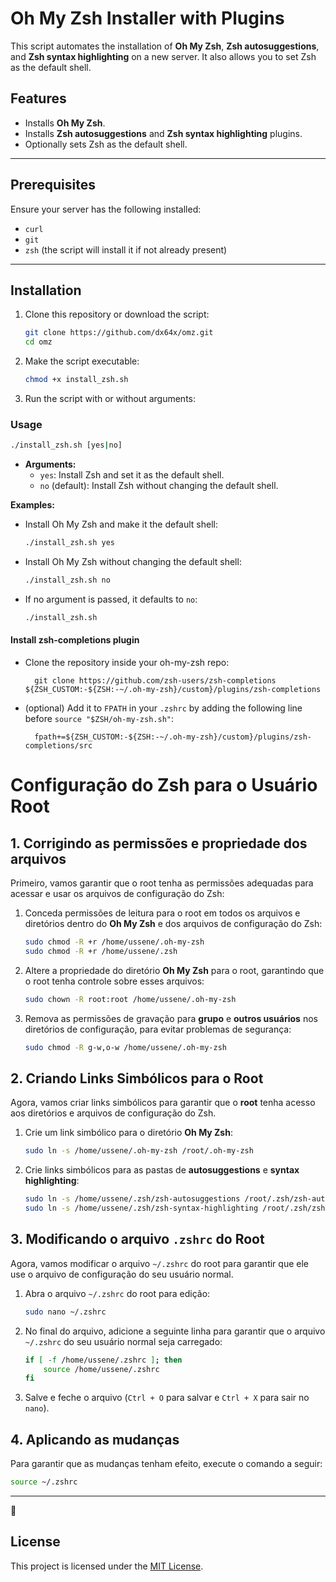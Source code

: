 # **Oh My Zsh Installer with Plugins**

This script automates the installation of **Oh My Zsh**, **Zsh autosuggestions**, and **Zsh syntax highlighting** on a new server. It also allows you to set Zsh as the default shell.

## **Features**
- Installs **Oh My Zsh**.
- Installs **Zsh autosuggestions** and **Zsh syntax highlighting** plugins.
- Optionally sets Zsh as the default shell.
---

## **Prerequisites**
Ensure your server has the following installed:
- `curl`
- `git`
- `zsh` (the script will install it if not already present)

---

## **Installation**
1. Clone this repository or download the script:
   ```bash
   git clone https://github.com/dx64x/omz.git
   cd omz
   ```

2. Make the script executable:
   ```bash
   chmod +x install_zsh.sh
   ```

3. Run the script with or without arguments:

### **Usage**
```bash
./install_zsh.sh [yes|no]
```

- **Arguments:**
  - `yes`: Install Zsh and set it as the default shell.
  - `no` (default): Install Zsh without changing the default shell.

**Examples:**

- Install Oh My Zsh and make it the default shell:
  ```bash
  ./install_zsh.sh yes
  ```

- Install Oh My Zsh without changing the default shell:
  ```bash
  ./install_zsh.sh no
  ```

- If no argument is passed, it defaults to `no`:
  ```bash
  ./install_zsh.sh
  ```

#### Install zsh-completions plugin

* Clone the repository inside your oh-my-zsh repo:

        git clone https://github.com/zsh-users/zsh-completions ${ZSH_CUSTOM:-${ZSH:-~/.oh-my-zsh}/custom}/plugins/zsh-completions

* (optional) Add it to `FPATH` in your `.zshrc` by adding the following line before `source "$ZSH/oh-my-zsh.sh"`:

        fpath+=${ZSH_CUSTOM:-${ZSH:-~/.oh-my-zsh}/custom}/plugins/zsh-completions/src


# Configuração do Zsh para o Usuário Root

## 1. Corrigindo as permissões e propriedade dos arquivos

Primeiro, vamos garantir que o root tenha as permissões adequadas para acessar e usar os arquivos de configuração do Zsh:

1. Conceda permissões de leitura para o root em todos os arquivos e diretórios dentro do **Oh My Zsh** e dos arquivos de configuração do Zsh:

    ```bash
    sudo chmod -R +r /home/ussene/.oh-my-zsh
    sudo chmod -R +r /home/ussene/.zsh
    ```

2. Altere a propriedade do diretório **Oh My Zsh** para o root, garantindo que o root tenha controle sobre esses arquivos:

    ```bash
    sudo chown -R root:root /home/ussene/.oh-my-zsh
    ```

3. Remova as permissões de gravação para **grupo** e **outros usuários** nos diretórios de configuração, para evitar problemas de segurança:

    ```bash
    sudo chmod -R g-w,o-w /home/ussene/.oh-my-zsh
    ```

## 2. Criando Links Simbólicos para o Root

Agora, vamos criar links simbólicos para garantir que o **root** tenha acesso aos diretórios e arquivos de configuração do Zsh.

1. Crie um link simbólico para o diretório **Oh My Zsh**:

    ```bash
    sudo ln -s /home/ussene/.oh-my-zsh /root/.oh-my-zsh
    ```

2. Crie links simbólicos para as pastas de **autosuggestions** e **syntax highlighting**:

    ```bash
    sudo ln -s /home/ussene/.zsh/zsh-autosuggestions /root/.zsh/zsh-autosuggestions
    sudo ln -s /home/ussene/.zsh/zsh-syntax-highlighting /root/.zsh/zsh-syntax-highlighting
    ```

## 3. Modificando o arquivo `.zshrc` do Root

Agora, vamos modificar o arquivo `~/.zshrc` do root para garantir que ele use o arquivo de configuração do seu usuário normal.

1. Abra o arquivo `~/.zshrc` do root para edição:

    ```bash
    sudo nano ~/.zshrc
    ```

2. No final do arquivo, adicione a seguinte linha para garantir que o arquivo `~/.zshrc` do seu usuário normal seja carregado:

    ```bash
    if [ -f /home/ussene/.zshrc ]; then
        source /home/ussene/.zshrc
    fi
    ```

3. Salve e feche o arquivo (`Ctrl + O` para salvar e `Ctrl + X` para sair no `nano`).

## 4. Aplicando as mudanças

Para garantir que as mudanças tenham efeito, execute o comando a seguir:

```bash
source ~/.zshrc
```

---

🎉

## **License**
This project is licensed under the [MIT License](LICENSE).
